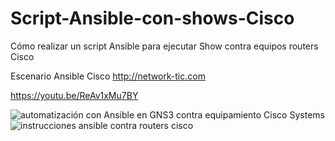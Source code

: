 # Script-Ansible-con-shows-Cisco
Cómo realizar un script Ansible para ejecutar Show contra equipos routers Cisco

Escenario Ansible Cisco http://network-tic.com

https://youtu.be/ReAv1xMu7BY

![automatización con Ansible en GNS3 contra equipamiento Cisco Systems](https://user-images.githubusercontent.com/63871084/132981589-1fbe1c38-8fbc-4cb1-8f29-3ec0c169f1b1.jpg)
![instrucciones ansible contra routers cisco](https://user-images.githubusercontent.com/63871084/132981597-4ae47c36-342a-4c76-83e8-6990969d3c90.jpg)
